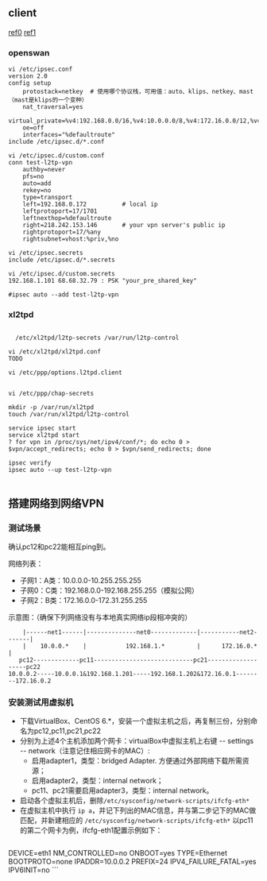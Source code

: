 ## client
[ref0](https://github.com/xelerance/Openswan/wiki/L2tp-ipsec-configuration-using-openswan-and-xl2tpd)
[ref1](https://wiki.archlinux.org/index.php/L2TP/IPsec_VPN_client_setup)

### openswan
```
vi /etc/ipsec.conf
version 2.0
config setup
    protostack=netkey  # 使用哪个协议栈，可用值：auto、klips、netkey、mast（mast是klips的一个变种）
    nat_traversal=yes
    virtual_private=%v4:192.168.0.0/16,%v4:10.0.0.0/8,%v4:172.16.0.0/12,%v4:25.0.0.0/8,%v4:!10.254.253.0/24
    oe=off
    interfaces="%defaultroute"
include /etc/ipsec.d/*.conf

vi /etc/ipsec.d/custom.conf
conn test-l2tp-vpn
    authby=never
    pfs=no
    auto=add
    rekey=no
    type=transport
    left=192.168.0.172          # local ip
    leftprotoport=17/1701
    leftnexthop=%defaultroute
    right=218.242.153.146       # your vpn server's public ip
    rightprotoport=17/%any
    rightsubnet=vhost:%priv,%no

vi /etc/ipsec.secrets
include /etc/ipsec.d/*.secrets

vi /etc/ipsec.d/custom.secrets
192.168.1.101 68.68.32.79 : PSK "your_pre_shared_key"

#ipsec auto --add test-l2tp-vpn

```


### xl2tpd
```

  /etc/xl2tpd/l2tp-secrets /var/run/l2tp-control

vi /etc/xl2tpd/xl2tpd.conf
TODO

vi /etc/ppp/options.l2tpd.client


vi /etc/ppp/chap-secrets

mkdir -p /var/run/xl2tpd
touch /var/run/xl2tpd/l2tp-control

service ipsec start
service xl2tpd start
? for vpn in /proc/sys/net/ipv4/conf/*; do echo 0 > $vpn/accept_redirects; echo 0 > $vpn/send_redirects; done

ipsec verify
ipsec auto --up test-l2tp-vpn


```



## 搭建网络到网络VPN
### 测试场景
确认pc12和pc22能相互ping到。

网络列表：
* 子网1：A类：10.0.0.0-10.255.255.255
* 子网0：C类：192.168.0.0-192.168.255.255（模拟公网）
* 子网2：B类：172.16.0.0-172.31.255.255

示意图：（确保下列网络没有与本地真实网络ip段相冲突的）
```
    |------net1------|--------------net0-------------|-----------net2-------|
    |    10.0.0.*    |           192.168.1.*         |      172.16.0.*      |
   pc12-------------pc11----------------------------pc21-------------------pc22
10.0.0.2-----10.0.0.1&192.168.1.201-----192.168.1.202&172.16.0.1--------172.16.0.2
```
### 安装测试用虚拟机
* 下载VirtualBox、CentOS 6.*，安装一个虚拟主机之后，再复制三份，分别命名为pc12,pc11,pc21,pc22
* 分别为上述4个主机添加两个网卡：virtualBox中虚拟主机上右键 -- settings -- network（注意记住相应网卡的MAC）:
    * 启用adapter1，类型：bridged Adapter. 方便通过外部网络下载所需资源；
    * 启用adapter2，类型：internal network；
    * pc11、pc21需要启用adapter3，类型：internal network。
* 启动各个虚拟主机后，删除`/etc/sysconfig/network-scripts/ifcfg-eth*`
* 在虚拟主机中执行 `ip a`，并记下列出的MAC信息，并与第二步记下的MAC做匹配，并新建相应的 `/etc/sysconfig/network-scripts/ifcfg-eth*`
    以pc11的第二个网卡为例，ifcfg-eth1配置示例如下：
    ```
DEVICE=eth1
NM_CONTROLLED=no
ONBOOT=yes
TYPE=Ethernet
BOOTPROTO=none
IPADDR=10.0.0.2
PREFIX=24
IPV4_FAILURE_FATAL=yes
IPV6INIT=no
    ```